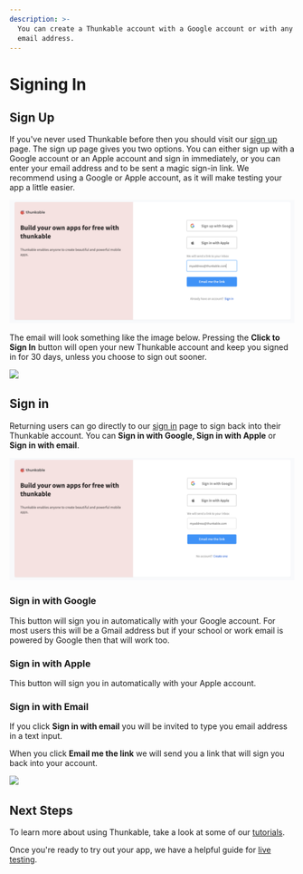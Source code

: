 ```yaml
---
description: >-
  You can create a Thunkable account with a Google account or with any other
  email address.
---
```


# Signing In

## **Sign Up**

If you've never used Thunkable before then you should visit our [sign up](https://x.thunkable.com/signup) page. The sign up page gives you two options. You can either sign up with a Google account or an Apple account and sign in immediately, or you can enter your email address and to be sent a magic sign-in link. We recommend using a Google or Apple account, as it will make testing your app a little easier.

![](../.gitbook/assets/screen-shot-2021-04-12-at-7.11.19-am.png)

The email will look something like the image below. Pressing the **Click to Sign In** button will open your new Thunkable account and keep you signed in for 30 days, unless you choose to sign out sooner.

![](../.gitbook/assets/invitation_email.png)

## **Sign in**‌

Returning users can go directly to our [sign in](https://x.thunkable.com/login) page to sign back into their Thunkable account. You can **Sign in with Google, Sign in with Apple** or **Sign in with email**.

![](../.gitbook/assets/screen-shot-2021-04-12-at-7.13.44-am.png)

### **Sign in with Google**

This button will sign you in automatically with your Google account. For most users this will be a Gmail address but if your school or work email is powered by Google then that will work too.

### Sign in with Apple

This button will sign you in automatically with your Apple account.‌

### **Sign in with Email**

If you click **Sign in with email** you will be invited to type you email address in a text input.

When you click **Email me the link** we will send you a link that will sign you back into your account.

![](../.gitbook/assets/invitation_email.png)

## **Next Steps**

To learn more about using Thunkable, take a look at some of our [tutorials](tutorials.md).

Once you're ready to try out your app, we have a helpful guide for [live testing](live-test.md).


